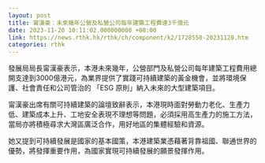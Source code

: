 ```yaml
---
layout: post
title: 甯漢豪：未來幾年公營及私營公司每年建築工程費達3千億元
date: 2023-11-20 10:11:02.000000000 +08:00
link: https://news.rthk.hk/rthk/ch/component/k2/1728550-20231120.htm
categories: rthk
---
```


發展局局長甯漢豪表示，本港未來幾年，公營部門及私營公司每年建築工程費用總開支達到3000億港元，為業界提供了實踐可持續建築的黃金機會，並將環境保護、社會責任和公司管治的 「ESG 原則」納入未來的大型建築項目。

甯漢豪出席有關可持續建築的論壇致辭表示，本港現時面對勞動力老化、生產力低、建築成本上升、工地安全表現不理想等問題，必須採用高生產力的施工方法，當局亦將積極尋求大灣區廣泛合作，用好地區的集體經驗和資源。

她又提到可持續發展是國家的基本國策，本港建築業憑藉著背靠祖國、聯通世界的優勢，將發揮重要作用，為國家實現可持續發展的願景發揮作用。

